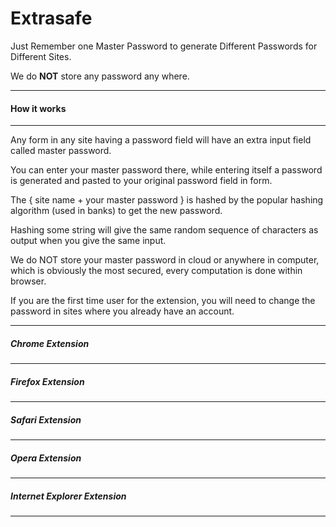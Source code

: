 Extrasafe
=========

Just Remember one Master Password to generate Different Passwords for Different Sites.

We do __NOT__ store any password any where.

-----------------------------------------------------------------------
#### How it works
-----------------------------------------------------------------------
Any form in any site having a password field will have an extra input field called master password.

You can enter your master password there, while entering itself a password is generated and pasted to your original password field in form.

The { site name + your master password } is hashed by the popular hashing algorithm (used in banks) to get the new password.

Hashing some string will give the same random sequence of characters as output when you give the same input.

We do NOT store your master password in cloud or anywhere in computer, which is obviously the most secured, every computation is done within browser.

If you are the first time user for the extension, you will need to change the password in sites where you already have an account.

------------------------------------------------------------------------
##### Chrome Extension

------------------------------------------------------------------------
##### Firefox Extension

------------------------------------------------------------------------
##### Safari Extension

------------------------------------------------------------------------
##### Opera Extension

------------------------------------------------------------------------
##### Internet Explorer Extension

------------------------------------------------------------------------
